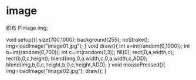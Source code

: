 # image
织布
PImage img;

void setup(){
  size(700,1000);
  background(255);
  noStroke();
  img=loadImage("image01.jpg");
}
void draw(){
  int a=int(random(0,1000));
  int b=int(random(0,700));
  int c=int(random(1,3));
  fill(0);
  rect(0,a,width,c);
  rect(b,0,c,height);
  blend(img,0,a,width,c,0,a,width,c,ADD);
  blend(img,b,0,c,height,b,0,c,height,ADD);
}
void mousePressed(){
  img=loadImage("image02.jpg");
  draw();
}
